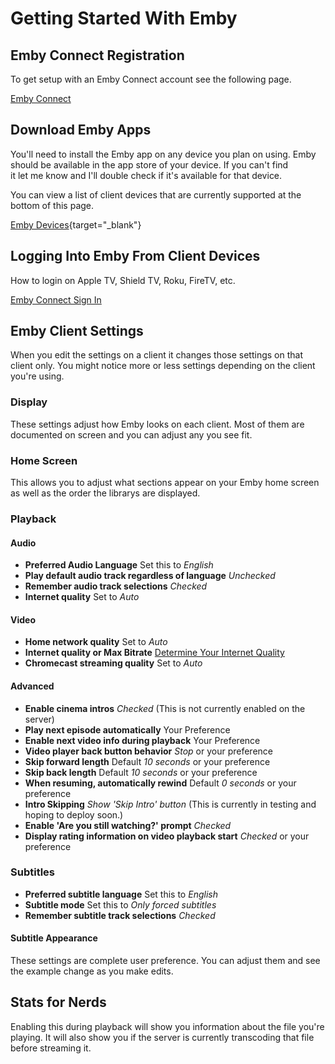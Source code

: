 # Getting Started With Emby

## Emby Connect Registration

To get setup with an Emby Connect account see the following page.

[Emby Connect](../reference/emby-connect.md)

## Download Emby Apps

You'll need to install the Emby app on any device you plan on using.  Emby should be available in the app store of your device.  If you can't find  
it let me know and I'll double check if it's available for that device.

You can view a list of client devices that are currently supported at the bottom of this page.

[Emby Devices](https://emby.media/download.html){target="_blank"}

## Logging Into Emby From Client Devices

How to login on Apple TV, Shield TV, Roku, FireTV, etc.

[Emby Connect Sign In](../reference/emby-connect.md/#sign-in-on-your-devices)

## Emby Client Settings

When you edit the settings on a client it changes those settings on that client only.  You might notice more or less settings depending on the client you're using.

### Display

These settings adjust how Emby looks on each client.  Most of them are documented on screen and you can adjust any you see fit.  

### Home Screen

This allows you to adjust what sections appear on your Emby home screen as well as the order the librarys are displayed.  

### Playback

#### Audio

- **Preferred Audio Language**  Set this to _English_
- **Play default audio track regardless of language** _Unchecked_
- **Remember audio track selections** _Checked_
- **Internet quality** Set to _Auto_

#### Video

- **Home network quality** Set to _Auto_
- **Internet quality or Max Bitrate** [Determine Your Internet Quality](../reference/internet-quality.md)
- **Chromecast streaming quality** Set to _Auto_

#### Advanced

- **Enable cinema intros** _Checked_ (This is not currently enabled on the server)
- **Play next episode automatically** Your Preference
- **Enable next video info during playback** Your Preference
- **Video player back button behavior** _Stop_ or your preference
- **Skip forward length** Default _10 seconds_ or your preference
- **Skip back length** Default _10 seconds_ or your preference
- **When resuming, automatically rewind** Default _0 seconds_ or your preference
- **Intro Skipping** _Show 'Skip Intro' button_ (This is currently in testing and hoping to deploy soon.)
- **Enable 'Are you still watching?' prompt** _Checked_
- **Display rating information on video playback start** _Checked_ or your preference


### Subtitles

- **Preferred subtitle language** Set this to _English_
- **Subtitle mode** Set this to _Only forced subtitles_
- **Remember subtitle track selections** _Checked_

#### Subtitle Appearance

These settings are complete user preference.  You can adjust them and see the example change as you make edits.  

## Stats for Nerds

Enabling this during playback will show you information about the file you're playing.  It will also show you if the server is currently transcoding that file before streaming it.

